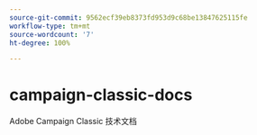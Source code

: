 ```yaml
---
source-git-commit: 9562ecf39eb8373fd953d9c68be13847625115fe
workflow-type: tm+mt
source-wordcount: '7'
ht-degree: 100%

---
```

# campaign-classic-docs

Adobe Campaign Classic 技术文档
